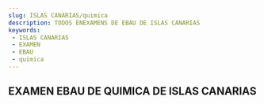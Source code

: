 ```yaml
---
slug: ISLAS CANARIAS/quimica
description: TODOS ENEXAMENS DE EBAU DE ISLAS CANARIAS
keywords:
 - ISLAS CANARIAS
 - EXAMEN
 - EBAU
 - quimica
---
```

## EXAMEN EBAU DE QUIMICA DE ISLAS CANARIAS

